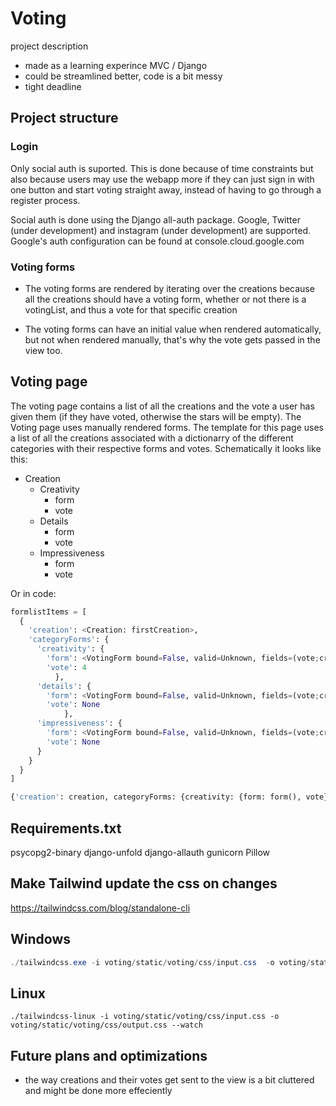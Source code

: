 # Voting

project description

- made as a learning experince MVC / Django
- could be streamlined better, code is a bit messy
- tight deadline

## Project structure

### Login

Only social auth is suported. This is done because of time constraints but also because users may use the webapp more if they can just sign in with one button and start voting straight away, instead of having to go through a register process.

Social auth is done using the Django all-auth package. Google, Twitter (under development) and instagram (under development) are supported.
Google's auth configuration can be found at console.cloud.google.com

### Voting forms

- The voting forms are rendered by iterating over the creations because all the creations should have a voting form, whether or not there is a votingList, and thus a vote for that specific creation

- The voting forms can have an initial value when rendered automatically, but not when rendered manually, that's why the vote gets passed in the view too.

## Voting page

The voting page contains a list of all the creations and the vote a user has given them (if they have voted, otherwise the stars will be empty). The Voting page uses manually rendered forms. The template for this page uses a list of all the creations associated with a dictionarry of the different categories with their respective forms and votes. Schematically it looks like this:

- Creation
  - Creativity
    - form
    - vote
  - Details
    - form
    - vote
  - Impressiveness
    - form
    - vote

Or in code:

```python
formlistItems = [
  {
    'creation': <Creation: firstCreation>, 
    'categoryForms': {
      'creativity': {
        'form': <VotingForm bound=False, valid=Unknown, fields=(vote;creationId;category)>,
        'vote': 4
          },
      'details': {
        'form': <VotingForm bound=False, valid=Unknown, fields=(vote;creationId;category)>,
        'vote': None
            },
      'impressiveness': {
        'form': <VotingForm bound=False, valid=Unknown, fields=(vote;creationId;category)>,
        'vote': None
      }
    }
  }
]     
```

```python
{'creation': creation, categoryForms: {creativity: {form: form(), vote}, uniqueness: {form: form(), vote: vote}, impressiveness: {form: form(), vote: vote}
```

## Requirements.txt

psycopg2-binary
django-unfold
django-allauth
gunicorn
Pillow

## Make Tailwind update the css on changes

<https://tailwindcss.com/blog/standalone-cli>

## Windows

 ```ps1
./tailwindcss.exe -i voting/static/voting/css/input.css  -o voting/static/voting/css/output.css --watch
 ```

## Linux

 ```shell
./tailwindcss-linux -i voting/static/voting/css/input.css -o voting/static/voting/css/output.css --watch
 ```

## Future plans and optimizations

- the way creations and their votes get sent to the view is a bit cluttered and might be done more effeciently
